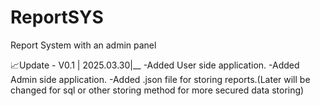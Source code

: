 # ReportSYS
Report System with an admin panel


📈Update - V0.1 | 2025.03.30|__
  -Added User side application.
  -Added Admin side application.
  -Added .json file for storing reports.(Later will be changed for sql or other storing method for more secured data storing)

